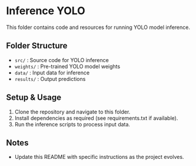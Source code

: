 # Inference YOLO

This folder contains code and resources for running YOLO model inference.

## Folder Structure

- `src/` : Source code for YOLO inference
- `weights/` : Pre-trained YOLO model weights
- `data/` : Input data for inference
- `results/` : Output predictions

## Setup & Usage

1. Clone the repository and navigate to this folder.
2. Install dependencies as required (see requirements.txt if available).
3. Run the inference scripts to process input data.

## Notes

- Update this README with specific instructions as the project evolves.